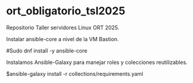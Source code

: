 # ort_obligatorio_tsl2025
Repositorio Taller servidores Linux ORT 2025.



Instalar ansible-core a nivel de la VM Bastion.

#Sudo dnf install -y ansible-core

Instalamos Ansible-Galaxy para manejar roles y colecciones reutilizables.

$ansible-galaxy install -r collections/requirements.yaml

